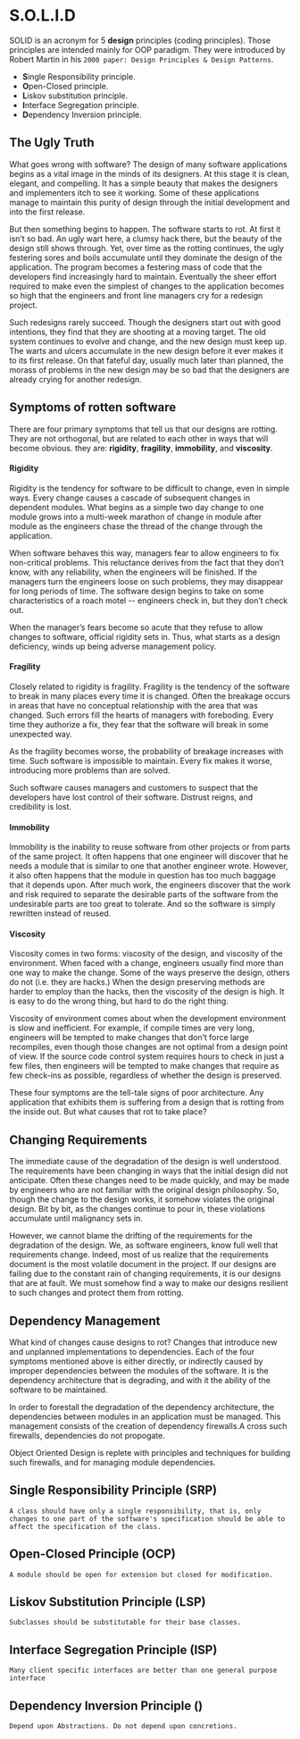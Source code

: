 # S.O.L.I.D

SOLID is an acronym for 5 **design** principles (coding principles). Those principles are intended mainly for OOP paradigm. They were introduced by Robert Martin in his `2000 paper: Design Principles & Design Patterns`.

* **S**ingle Responsibility principle.
* **O**pen-Closed principle.
* **L**iskov substitution principle.
* **I**nterface Segregation principle.
* **D**ependency Inversion principle.

## The Ugly Truth

What goes wrong with software? The design of many software applications begins as a vital image in the minds of its designers. At this stage it is clean, elegant, and compelling. It has a simple beauty that makes the designers and implementers itch to see it working. Some of these applications manage to maintain this purity of design through the initial development and into the first release.

But then something begins to happen. The software starts to rot. At first it isn’t so bad. An ugly wart here, a clumsy hack there, but the beauty of the design still shows through. Yet, over time as the rotting continues, the ugly festering sores and boils accumulate until they dominate the design of the application. The program becomes a festering mass of code that the developers find increasingly hard to maintain. Eventually the sheer effort required to make even the simplest of changes to the application becomes so high that the engineers and front line managers cry for a redesign project.

Such redesigns rarely succeed. Though the designers start out with good intentions, they find that they are shooting at a moving target. The old system continues to evolve and change, and the new design must keep up. The warts and ulcers accumulate in the new design before it ever makes it to its first release. On that fateful day, usually much later than planned, the morass of problems in the new design may be so bad that the designers are already crying for another redesign.

## Symptoms of rotten software

There are four primary symptoms that tell us that our designs are rotting. They are not
orthogonal, but are related to each other in ways that will become obvious. they are:
**rigidity**, **fragility**, **immobility**, and **viscosity**.

#### Rigidity
Rigidity is the tendency for software to be difficult to change, even in simple ways. Every change causes a cascade of subsequent changes in dependent modules. What begins as a simple two day change to one module grows into a multi-week marathon of change in module after module as the engineers chase the thread of the change through the application. 

When software behaves this way, managers fear to allow engineers to fix non-critical problems. This reluctance derives from the fact that they don’t know, with any reliability, when the engineers will be finished. If the managers turn the engineers loose on such problems, they may disappear for long periods of time. The software design begins to take on some characteristics of a roach motel -- engineers check in, but they don’t check out.

When the manager’s fears become so acute that they refuse to allow changes to software, official rigidity sets in. Thus, what starts as a design deficiency, winds up being adverse management policy.

#### Fragility
Closely related to rigidity is fragility. Fragility is the tendency of the software to break in many places every time it is changed. Often the breakage occurs in areas that have no conceptual relationship with the area that was changed. Such errors fill the hearts of managers with foreboding. Every time they authorize a fix, they fear that the software will break in some unexpected way.

As the fragility becomes worse, the probability of breakage increases with time. Such software is impossible to maintain. Every fix makes it worse, introducing more problems than are solved.

Such software causes managers and customers to suspect that the developers have lost control of their software. Distrust reigns, and credibility is lost.

####  Immobility
Immobility is the inability to reuse software from other projects or from parts of the same project. It often happens that one engineer will discover that he needs a module that is similar to one that another engineer wrote. However, it also often happens that the module in question has too much baggage that it depends upon. After much work, the engineers discover that the work and risk required to separate the desirable parts of the software from the undesirable parts are too great to tolerate.
And so the software is simply rewritten instead of reused.

#### Viscosity
Viscosity comes in two forms: viscosity of the design, and viscosity of the environment. When faced with a change, engineers usually find more than one way to make the change. Some of the ways preserve the design, others do not (i.e. they are hacks.) When the design preserving methods are harder to employ than the hacks, then the viscosity of the design is high. It is easy to do the wrong thing, but
hard to do the right thing.

Viscosity of environment comes about when the development environment is slow and inefficient. For example, if compile times are very long, engineers will be tempted to make changes that don’t force large recompiles, even though those changes are not optimal from a design point of view. If the source code control system requires hours to check in just a few files, then engineers will be tempted to make changes that require as few check-ins as possible, regardless of whether the design is
preserved.

These four symptoms are the tell-tale signs of poor architecture. Any application that
exhibits them is suffering from a design that is rotting from the inside out. But what
causes that rot to take place?

## Changing Requirements
The immediate cause of the degradation of the design is well understood. The requirements have been changing in ways that the initial design did not anticipate. Often these changes need to be made quickly, and may be made by engineers who are not familiar with the original design philosophy. So, though the change to the design works, it somehow violates the original design. Bit by bit, as the changes continue to pour in, these violations accumulate until malignancy sets in.

However, we cannot blame the drifting of the requirements for the degradation of the
design. We, as software engineers, know full well that requirements change. Indeed,
most of us realize that the requirements document is the most volatile document in the project. If our designs are failing due to the constant rain of changing requirements, it is our designs that are at fault. We must somehow find a way to make our designs resilient to such changes and protect them from rotting.

## Dependency Management
What kind of changes cause designs to rot? Changes that introduce new and unplanned implementations to dependencies. Each of the four symptoms mentioned above is either directly, or indirectly caused by improper dependencies between the modules of the software. It is the dependency architecture that is degrading, and with it the ability of the software to be maintained.

In order to forestall the degradation of the dependency architecture, the dependencies between modules in an application must be managed. This management consists of the creation of dependency firewalls.A cross such firewalls, dependencies do not propogate.

Object Oriented Design is replete with principles and techniques for building such firewalls, and for managing module dependencies.

## Single Responsibility Principle (SRP) 

`A class should have only a single responsibility, that is, only changes to one part of the software's specification should be able to affect the specification of the class.`

## Open-Closed Principle (OCP)

`A module should be open for extension but closed for modification.`

## Liskov Substitution Principle (LSP)

`Subclasses should be substitutable for their base classes.`

## Interface Segregation Principle (ISP)

`Many client specific interfaces are better than one general purpose interface`

## Dependency Inversion Principle ()

`Depend upon Abstractions. Do not depend upon concretions.`
